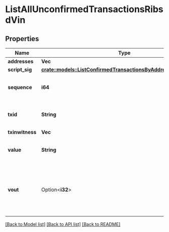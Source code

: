 # ListAllUnconfirmedTransactionsRibsdVin

## Properties

Name | Type | Description | Notes
------------ | ------------- | ------------- | -------------
**addresses** | **Vec<String>** |  | 
**script_sig** | [**crate::models::ListConfirmedTransactionsByAddressRibsdScriptSig**](ListConfirmedTransactionsByAddressRIBSD_scriptSig.md) |  | 
**sequence** | **i64** | Represents the script sequence number. | 
**txid** | **String** | Represents the reference transaction identifier. | 
**txinwitness** | **Vec<String>** |  | 
**value** | **String** | Represents the sent/received amount. | 
**vout** | Option<**i32**> | It refers to the index of the output address of this transaction. The index starts from 0. | [optional]

[[Back to Model list]](../README.md#documentation-for-models) [[Back to API list]](../README.md#documentation-for-api-endpoints) [[Back to README]](../README.md)


